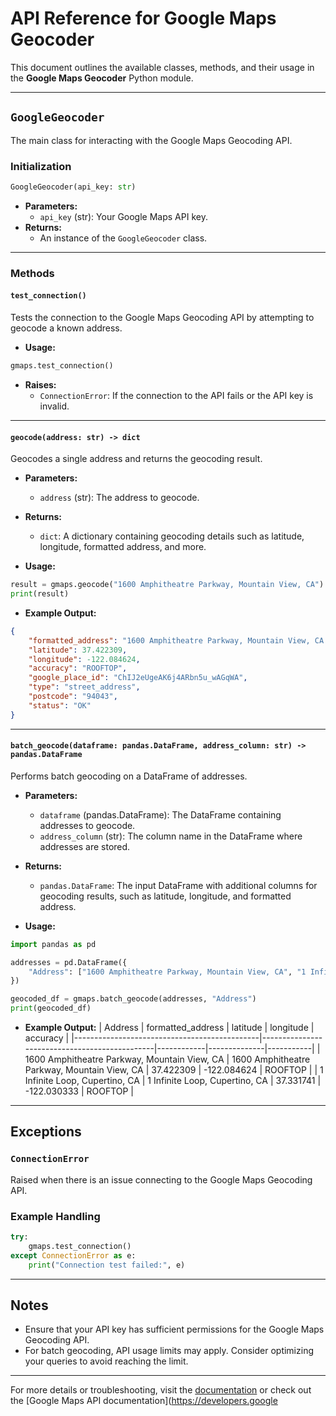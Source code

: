 # API Reference for Google Maps Geocoder

This document outlines the available classes, methods, and their usage in the **Google Maps Geocoder** Python module.

---

## `GoogleGeocoder`
The main class for interacting with the Google Maps Geocoding API.

### Initialization
```python
GoogleGeocoder(api_key: str)
```
- **Parameters:**
  - `api_key` (str): Your Google Maps API key.
- **Returns:**
  - An instance of the `GoogleGeocoder` class.

---

### Methods

#### `test_connection()`
Tests the connection to the Google Maps Geocoding API by attempting to geocode a known address.

- **Usage:**
```python
gmaps.test_connection()
```
- **Raises:**
  - `ConnectionError`: If the connection to the API fails or the API key is invalid.

---

#### `geocode(address: str) -> dict`
Geocodes a single address and returns the geocoding result.

- **Parameters:**
  - `address` (str): The address to geocode.
- **Returns:**
  - `dict`: A dictionary containing geocoding details such as latitude, longitude, formatted address, and more.

- **Usage:**
```python
result = gmaps.geocode("1600 Amphitheatre Parkway, Mountain View, CA")
print(result)
```

- **Example Output:**
```json
{
    "formatted_address": "1600 Amphitheatre Parkway, Mountain View, CA 94043, USA",
    "latitude": 37.422309,
    "longitude": -122.084624,
    "accuracy": "ROOFTOP",
    "google_place_id": "ChIJ2eUgeAK6j4ARbn5u_wAGqWA",
    "type": "street_address",
    "postcode": "94043",
    "status": "OK"
}
```

---

#### `batch_geocode(dataframe: pandas.DataFrame, address_column: str) -> pandas.DataFrame`
Performs batch geocoding on a DataFrame of addresses.

- **Parameters:**
  - `dataframe` (pandas.DataFrame): The DataFrame containing addresses to geocode.
  - `address_column` (str): The column name in the DataFrame where addresses are stored.

- **Returns:**
  - `pandas.DataFrame`: The input DataFrame with additional columns for geocoding results, such as latitude, longitude, and formatted address.

- **Usage:**
```python
import pandas as pd

addresses = pd.DataFrame({
    "Address": ["1600 Amphitheatre Parkway, Mountain View, CA", "1 Infinite Loop, Cupertino, CA"]
})

geocoded_df = gmaps.batch_geocode(addresses, "Address")
print(geocoded_df)
```

- **Example Output:**
| Address                                      | formatted_address                              | latitude   | longitude    | accuracy  |
|----------------------------------------------|-----------------------------------------------|------------|--------------|-----------|
| 1600 Amphitheatre Parkway, Mountain View, CA | 1600 Amphitheatre Parkway, Mountain View, CA  | 37.422309  | -122.084624  | ROOFTOP   |
| 1 Infinite Loop, Cupertino, CA               | 1 Infinite Loop, Cupertino, CA               | 37.331741  | -122.030333  | ROOFTOP   |

---

## Exceptions

### `ConnectionError`
Raised when there is an issue connecting to the Google Maps Geocoding API.

### Example Handling
```python
try:
    gmaps.test_connection()
except ConnectionError as e:
    print("Connection test failed:", e)
```

---

## Notes
- Ensure that your API key has sufficient permissions for the Google Maps Geocoding API.
- For batch geocoding, API usage limits may apply. Consider optimizing your queries to avoid reaching the limit.

---

For more details or troubleshooting, visit the [documentation](../README.md) or check out the [Google Maps API documentation](https://developers.google